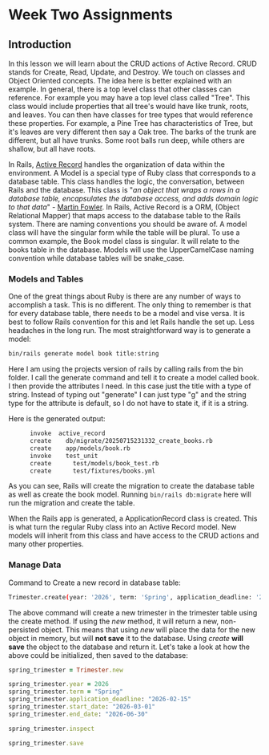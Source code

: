 # Week Two Assignments

## Introduction
In this lesson we will learn about the CRUD actions of Active Record. CRUD stands for Create, Read, Update, and Destroy. We touch on classes and Object Oriented concepts. The idea here is better explained with an example. In general, there is a top level class that other classes can reference. For example you may have a top level class called "Tree". This class would include properties that all tree's would have like trunk, roots, and leaves. You can then have classes for tree types that would reference these properties. For example, a Pine Tree has characteristics of Tree, but it's leaves are very different then say a Oak tree. The barks of the trunk are different, but all have trunks. Some root balls run deep, while others are shallow, but all have roots.

In Rails, [Active Record](https://guides.rubyonrails.org/active_record_basics.html) handles the organization of data within the environment. A Model is a special type of Ruby class that corresponds to a database table. This class handles the logic, the conversation, between Rails and the database. This class is "_an object that wraps a rows in a database table, encapsulates the database access, and adds domain logic to that data_" - [Martin Fowler](https://www.martinfowler.com/eaaCatalog/activeRecord.html). In Rails, Active Record is a ORM, (Object Relational Mapper) that maps access to the database table to the Rails system. There are naming conventions you should be aware of. A model class will have the singular form while the table will be plural. To use a common example, the Book model class is singular. It will relate to the books table in the database. Models will use the UpperCamelCase naming convention while database tables will be snake_case.

### Models and Tables

One of the great things about Ruby is there are any number of ways to accomplish a task. This is no different. The only thing to remember is that for every database table, there needs to be a model and vise versa. It is best to follow Rails convention for this and let Rails handle the set up. Less headaches in the long run. The most straightforward way is to generate a model:
```bash
bin/rails generate model book title:string
```

Here I am using the projects version of rails by calling rails from the bin folder. I call the generate command and tell it to create a model called book. I then provide the attributes I need. In this case just the title with a type of string. Instead of typing out "generate" I can just type "g" and the string type for the attribute is default, so I do not have to state it, if it is a string.

Here is the generated output:
```bash
      invoke  active_record
      create    db/migrate/20250715231332_create_books.rb
      create    app/models/book.rb
      invoke    test_unit
      create      test/models/book_test.rb
      create      test/fixtures/books.yml
```

As you can see, Rails will create the migration to create the database table as well as create the book model. Running ```bin/rails db:migrate``` here will run the migration and create the table.

When the Rails app is generated, a ApplicationRecord class is created. This is what turn the regular Ruby class into an Active Record model. New models will inherit from this class and have access to the CRUD actions and many other properties.

### Manage Data

Command to Create a new record in database table:
```bash
Trimester.create(year: '2026', term: 'Spring', application_deadline: '2026-02-15', start_date: "2026-03-01", end_date: "2026-06-30")
```

The above command will create a new trimester in the trimester table using the create method. If using the _new_ method, it will return a new, non-persisted object. This means that using _new_ will place the data for the new object in memory, but will **not save** it to the database. Using _create_ **will save** the object to the database and return it. Let's take a look at how the above could be initialized, then saved to the database:

```ruby
spring_trimester = Trimester.new

spring_trimester.year = 2026
spring_trimester.term = "Spring"
spring_trimester.application_deadline: "2026-02-15"
spring_trimester.start_date: "2026-03-01"
spring_trimester.end_date: "2026-06-30"

spring_trimester.inspect

spring_trimester.save
```


